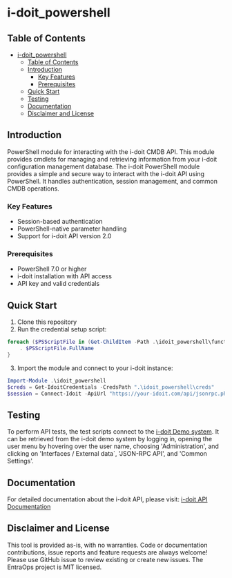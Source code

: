 # i-doit_powershell
## Table of Contents
- [i-doit\_powershell](#i-doit_powershell)
  - [Table of Contents](#table-of-contents)
  - [Introduction](#introduction)
    - [Key Features](#key-features)
    - [Prerequisites](#prerequisites)
  - [Quick Start](#quick-start)
  - [Testing](#testing)
  - [Documentation](#documentation)
  - [Disclaimer and License](#disclaimer-and-license)


## Introduction
PowerShell module for interacting with the i-doit CMDB API. This module provides cmdlets for managing and retrieving information from your i-doit configuration management database.
The i-doit PowerShell module provides a simple and secure way to interact with the i-doit API using PowerShell. It handles authentication, session management, and common CMDB operations.

### Key Features

- Session-based authentication
- PowerShell-native parameter handling
- Support for i-doit API version 2.0

### Prerequisites

- PowerShell 7.0 or higher
- i-doit installation with API access
- API key and valid credentials

## Quick Start

1. Clone this repository
2. Run the credential setup script:
```powershell
foreach ($PSScriptFile in (Get-ChildItem -Path .\idoit_powershell\functions\)) {
    . $PSScriptFile.FullName
}
```
3. Import the module and connect to your i-doit instance:
```powershell
Import-Module .\idoit_powershell
$creds = Get-IdoitCredentials -CredsPath ".\idoit_powershell\creds"
$session = Connect-Idoit -ApiUrl "https://your-idoit.com/api/jsonrpc.php" -Username $creds.Username -Password $creds.Password -ApiKey $creds.ApiKey
```

## Testing

To perform API tests, the test scripts connect to the [i-doit Demo system](https://demo.i-doit.com).
It can be retrieved from the i-doit demo system by logging in, opening the user menu by hovering over the user name, choosing 'Administration', and clicking on 'Interfaces / External data`, 'JSON-RPC API', and 'Common Settings'.

## Documentation

For detailed documentation about the i-doit API, please visit:
[i-doit API Documentation](https://kb.i-doit.com/de/i-doit-add-ons/api/methoden/v1/index.html)

## Disclaimer and License
This tool is provided as-is, with no warranties.
Code or documentation contributions, issue reports and feature requests are always welcome! 
Please use GitHub issue to review existing or create new issues.
The EntraOps project is MIT licensed.
